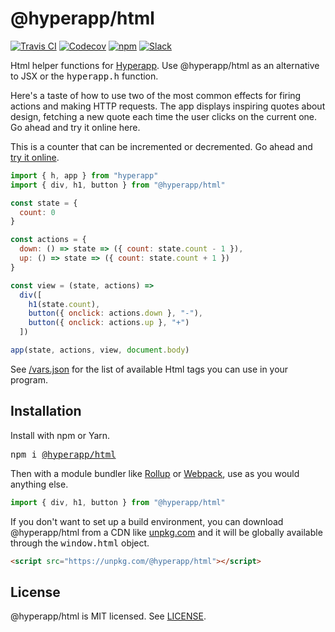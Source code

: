 # @hyperapp/html

[![Travis CI](https://img.shields.io/travis/hyperapp/html/master.svg)](https://travis-ci.org/hyperapp/html) [![Codecov](https://img.shields.io/codecov/c/github/hyperapp/html/master.svg)](https://codecov.io/gh/hyperapp/html) [![npm](https://img.shields.io/npm/v/@hyperapp/html.svg)](https://www.npmjs.org/package/@hyperapp/html) [![Slack](https://hyperappjs.herokuapp.com/badge.svg)](https://hyperappjs.herokuapp.com "Join us")

Html helper functions for [Hyperapp](https://github.com/hyperapp/hyperapp). Use @hyperapp/html as an alternative to JSX or the <samp>hyperapp.h</samp> function.

Here's a taste of how to use two of the most common effects for firing actions and making HTTP requests. The app displays inspiring quotes about design, fetching a new quote each time the user clicks on the current one. Go ahead and try it online here.

This is a counter that can be incremented or decremented. Go ahead and [try it online](https://codepen.io/hyperapp/pen/MrBgMy?editors=0010). 

```jsx
import { h, app } from "hyperapp"
import { div, h1, button } from "@hyperapp/html"

const state = {
  count: 0
}

const actions = {
  down: () => state => ({ count: state.count - 1 }),
  up: () => state => ({ count: state.count + 1 })
}

const view = (state, actions) =>
  div([
    h1(state.count),
    button({ onclick: actions.down }, "-"),
    button({ onclick: actions.up }, "+")
  ])

app(state, actions, view, document.body)
```

See [/vars.json](/vars.json) for the list of available Html tags you can use in your program.

## Installation

Install with npm or Yarn.

<pre>
npm i <a href=https://www.npmjs.com/package/@hyperapp/html>@hyperapp/html</a>
</pre>

Then with a module bundler like [Rollup](https://rollupjs.org) or [Webpack](https://webpack.js.org), use as you would anything else.

```js
import { div, h1, button } from "@hyperapp/html"
```

If you don't want to set up a build environment, you can download @hyperapp/html from a CDN like [unpkg.com](https://unpkg.com/@hyperapp/html) and it will be globally available through the <samp>window.html</samp> object.

```html
<script src="https://unpkg.com/@hyperapp/html"></script>
```

## License

@hyperapp/html is MIT licensed. See [LICENSE](LICENSE.md).
